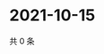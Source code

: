 # 2021-10-15

共 0 条

<!-- BEGIN -->
<!-- 最后更新时间 Fri Oct 15 2021 13:13:20 GMT+0800 (China Standard Time) -->

<!-- END -->

